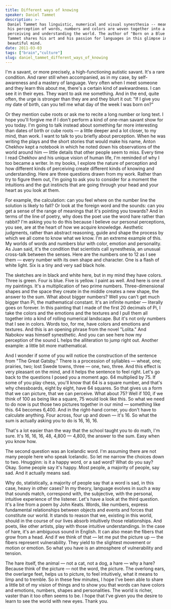 ```yaml
---
title: Different ways of knowing
speaker: Daniel Tammet
description: >-
 Daniel Tammet has linguistic, numerical and visual synesthesia -- meaning that
 his perception of words, numbers and colors are woven together into a new way of
 perceiving and understanding the world. The author of "Born on a Blue Day,"
 Tammet shares his art and his passion for languages in this glimpse into his
 beautiful mind.
date: 2011-03-03
tags: ["brain","culture"]
slug: daniel_tammet_different_ways_of_knowing
---
```


I'm a savant, or more precisely, a high-functioning autistic savant. It's a rare
condition. And rarer still when accompanied, as in my case, by self-awareness and a
mastery of language. Very often when I meet someone and they learn this about me, there's
a certain kind of awkwardness. I can see it in their eyes. They want to ask me something.
And in the end, quite often, the urge is stronger than they are and they blurt it out: "If
I give you my date of birth, can you tell me what day of the week I was born on?"

Or they mention cube roots or ask me to recite a long number or long text. I hope you'll
forgive me if I don't perform a kind of one-man savant show for you today. I'm going to
talk instead about something far more interesting than dates of birth or cube roots — a
little deeper and a lot closer, to my mind, than work. I want to talk to you briefly about
perception. When he was writing the plays and the short stories that would make his name,
Anton Chekhov kept a notebook in which he noted down his observations of the world around
him — little details that other people seem to miss. Every time I read Chekhov and his
unique vision of human life, I'm reminded of why I too became a writer. In my books, I
explore the nature of perception and how different kinds of perceiving create different
kinds of knowing and understanding. Here are three questions drawn from my work. Rather
than try to figure them out, I'm going to ask you to consider for a moment the intuitions
and the gut instincts that are going through your head and your heart as you look at
them.

For example, the calculation: can you feel where on the number line the solution is likely
to fall? Or look at the foreign word and the sounds: can you get a sense of the range of
meanings that it's pointing you towards? And in terms of the line of poetry, why does the
poet use the word hare rather than rabbit? I'm asking you to do this because I believe our
personal perceptions, you see, are at the heart of how we acquire knowledge. Aesthetic
judgments, rather than abstract reasoning, guide and shape the process by which we all
come to know what we know. I'm an extreme example of this. My worlds of words and numbers
blur with color, emotion and personality. As Juan said, it's the condition that scientists
call synesthesia, an unusual cross-talk between the senses. Here are the numbers one to 12
as I see them — every number with its own shape and character. One is a flash of white
light. Six is a tiny and very sad black hole.

The sketches are in black and white here, but in my mind they have colors. Three is green.
Four is blue. Five is yellow. I paint as well. And here is one of my paintings. It's a
multiplication of two prime numbers. Three-dimensional shapes and the space they create in
the middle creates a new shape, the answer to the sum. What about bigger numbers? Well you
can't get much bigger than Pi, the mathematical constant. It's an infinite number —
literally goes on forever. In this painting that I made of the first 20 decimals of Pi, I
take the colors and the emotions and the textures and I pull them all together into a kind
of rolling numerical landscape. But it's not only numbers that I see in colors. Words too,
for me, have colors and emotions and textures. And this is an opening phrase from the
novel "Lolita." And Nabokov was himself synesthetic. And you can see here how my
perception of the sound L helps the alliteration to jump right out. Another example: a
little bit more mathematical.

And I wonder if some of you will notice the construction of the sentence from "The Great
Gatsby." There is a procession of syllables — wheat, one; prairies, two; lost Swede towns,
three — one, two, three. And this effect is very pleasant on the mind, and it helps the
sentence to feel right. Let's go back to the questions I posed you a moment ago. 64
multiplied by 75. If some of you play chess, you'll know that 64 is a square number, and
that's why chessboards, eight by eight, have 64 squares. So that gives us a form that we
can picture, that we can perceive. What about 75? Well if 100, if we think of 100 as being
like a square, 75 would look like this. So what we need to do now is put those two
pictures together in our mind — something like this. 64 becomes 6,400. And in the
right-hand corner, you don't have to calculate anything. Four across, four up and down —
it's 16. So what the sum is actually asking you to do is 16, 16, 16.

That's a lot easier than the way that the school taught you to do math, I'm sure. It's 16,
16, 16, 48, 4,800 — 4,800, the answer to the sum. Easy when you know how.

The second question was an Icelandic word. I'm assuming there are not many people here who
speak Icelandic. So let me narrow the choices down to two. Hnugginn: is it a happy word,
or a sad word? What do you say? Okay. Some people say it's happy. Most people, a majority
of people, say sad. And it actually means sad. 

Why do, statistically, a majority of people say that a word is sad, in this case, heavy in
other cases? In my theory, language evolves in such a way that sounds match, correspond
with, the subjective, with the personal, intuitive experience of the listener. Let's have a
look at the third question. It's a line from a poem by John Keats. Words, like numbers,
express fundamental relationships between objects and events and forces that constitute
our world. It stands to reason that we, existing in this world, should in the course of
our lives absorb intuitively those relationships. And poets, like other artists, play with
those intuitive understandings. In the case of hare, it's an ambiguous sound in English.
It can also mean the fibers that grow from a head. And if we think of that — let me put
the picture up — the fibers represent vulnerability. They yield to the slightest movement
or motion or emotion. So what you have is an atmosphere of vulnerability and
tension.

The hare itself, the animal — not a cat, not a dog, a hare — why a hare? Because think of
the picture — not the word, the picture. The overlong ears, the overlarge feet, helps us
to picture, to feel intuitively, what it means to limp and to tremble. So in these few
minutes, I hope I've been able to share a little bit of my vision of things and to show
you that words can have colors and emotions, numbers, shapes and personalities. The world
is richer, vaster than it too often seems to be. I hope that I've given you the desire to
learn to see the world with new eyes. Thank you.

<!--
ad_duration=3.33
event="TED2011"
external_start_time=0
intro_duration=11.82
is_subtitle_required="False"
is_talk_featured="True"
language="en"
language_swap="False"
native_language="en"
number_of_related_talks=6
number_of_speakers=1
number_of_subtitled_videos=37
number_of_tags=2
number_of_talk_download_languages=38
number_of_talk_more_resources=0
number_of_talk_recommendations=0
number_of_talks_take_actions=0
post_ad_duration=0.83
published_timestamp="2011-06-21 14:47:00"
recording_date="2011-03-03"
speaker_description="Linguist, educator"
speaker_is_published=1
speaker_name="Daniel Tammet"
talk_name="Different ways of knowing"
talks_tags=["brain","culture"]
url_audio="https://download.ted.com/talks/DanielTammet_2011.mp3?apikey=acme-roadrunner"
url_photo_speaker="https://pe.tedcdn.com/images/ted/e0af48e9281aa4eaa778265b0d085da643cd493d_254x191.jpg"
url_photo_talk="https://pe.tedcdn.com/images/ted/e1b2c396f435b64c01f9be4df94402e5751d5b90_800x600.jpg"
url_webpage="https://www.ted.com/talks/daniel_tammet_different_ways_of_knowing"
video_type_name="TED Stage Talk"
-->